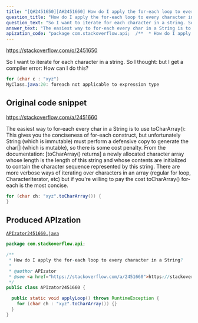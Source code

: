 ```yaml
---
title: "[Q#2451650][A#2451660] How do I apply the for-each loop to every character in a String?"
question_title: "How do I apply the for-each loop to every character in a String?"
question_text: "So I want to iterate for each character in a string. So I thought: but I get a compiler error: How can I do this?"
answer_text: "The easiest way to for-each every char in a String is to use toCharArray(): This gives you the conciseness of for-each construct, but unfortunately String (which is immutable) must perform a defensive copy to generate the char[] (which is mutable), so there is some cost penalty. From the documentation: [toCharArray() returns] a newly allocated character array whose length is the length of this string and whose contents are initialized to contain the character sequence represented by this string. There are more verbose ways of iterating over characters in an array (regular for loop, CharacterIterator, etc) but if you're willing to pay the cost toCharArray() for-each is the most concise."
apization_code: "package com.stackoverflow.api;  /**  * How do I apply the for-each loop to every character in a String?  *  * @author APIzator  * @see <a href=\"https://stackoverflow.com/a/2451660\">https://stackoverflow.com/a/2451660</a>  */ public class APIzator2451660 {    public static void applyLoop() throws RuntimeException {     for (char ch : \"xyz\".toCharArray()) {}   } }"
---
```


https://stackoverflow.com/q/2451650

So I want to iterate for each character in a string.
So I thought:
but I get a compiler error:
How can I do this?


```java
for (char c : "xyz")
MyClass.java:20: foreach not applicable to expression type
```


## Original code snippet

https://stackoverflow.com/a/2451660

The easiest way to for-each every char in a String is to use toCharArray():
This gives you the conciseness of for-each construct, but unfortunately String (which is immutable) must perform a defensive copy to generate the char[] (which is mutable), so there is some cost penalty.
From the documentation:
[toCharArray() returns] a newly allocated character array whose length is the length of this string and whose contents are initialized to contain the character sequence represented by this string.
There are more verbose ways of iterating over characters in an array (regular for loop, CharacterIterator, etc) but if you&#x27;re willing to pay the cost toCharArray() for-each is the most concise.

```java
for (char ch: "xyz".toCharArray()) {
}
```

## Produced APIzation

[`APIzator2451660.java`](https://github.com/pasqualesalza/apization-temp-data/raw/master/apizations/java/APIzator2451660.java)

```java
package com.stackoverflow.api;

/**
 * How do I apply the for-each loop to every character in a String?
 *
 * @author APIzator
 * @see <a href="https://stackoverflow.com/a/2451660">https://stackoverflow.com/a/2451660</a>
 */
public class APIzator2451660 {

  public static void applyLoop() throws RuntimeException {
    for (char ch : "xyz".toCharArray()) {}
  }
}

```